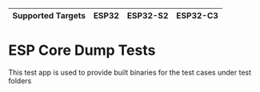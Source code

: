 | Supported Targets | ESP32 | ESP32-S2 | ESP32-C3 |
| ----------------- | ----- | -------- | -------- |

# ESP Core Dump Tests

This test app is used to provide built binaries for the test cases under test folders
